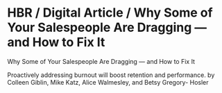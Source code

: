 # HBR / Digital Article / Why Some of Your Salespeople Are Dragging — and How to Fix It

Why Some of Your Salespeople Are Dragging — and How to Fix It

Proactively addressing burnout will boost retention and performance. by Colleen Giblin, Mike Katz, Alice Walmesley, and Betsy Gregory- Hosler